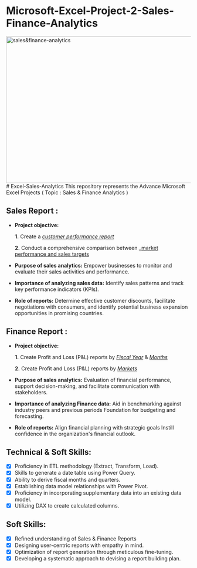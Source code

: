 # Microsoft-Excel-Project-2-Sales-Finance-Analytics
<img src="https://img.lovepik.com/photo/40169/8241.jpg_wh300.jpg" alt="sales&finance-analytics" height="400" width="1000">
# Excel-Sales-Analytics
This repository represents the Advance Microsoft Excel Projects ( Topic : Sales &amp; Finance Analytics )

## Sales Report :

- **Project objective:** 

    **1.** Create a _[customer performance report](https://github.com/Jass-TheAnalyst/Microsoft-Excel-Project-2-Sales-Finance-Analytics/blob/main/Customer%20Performance%20Report.pdf)_ 

    **2.** Conduct a comprehensive comparison between _[market performance and sales targets](https://github.com/Jass-TheAnalyst/Microsoft-Excel-Project-2-Sales-Finance-Analytics/blob/main/Market%20Performance%20vs%20Target%20Report.pdf)

- **Purpose of sales analytics:** Empower businesses to monitor and evaluate their sales activities and performance.

- **Importance of analyzing sales data:** Identify sales patterns and track key performance indicators (KPIs).

- **Role of reports:** Determine effective customer discounts, facilitate negotiations with consumers, and identify potential business expansion opportunities in promising countries.


## Finance Report :

- **Project objective:** 

    **1.** Create Profit and Loss (P&L) reports by _[Fiscal Year](https://github.com/Jass-TheAnalyst/Microsoft-Excel-Project-2-Sales-Finance-Analytics/blob/main/P%26L%20Statement%20by%20Fiscal%20Year.pdf)_ & _[Months](https://github.com/Jass-TheAnalyst/Microsoft-Excel-Project-2-Sales-Finance-Analytics/blob/main/P%26L%20Statement%20by%20Months.pdf)_ 

   **2.** Create Profit and Loss (P&L) reports by _[Markets](https://github.com/Jass-TheAnalyst/Microsoft-Excel-Project-2-Sales-Finance-Analytics/blob/main/P%26L%20Statement%20by%20Markets.pdf)_

- **Purpose of sales analytics:** Evaluation of financial performance, support decision-making, and facilitate communication with stakeholders.

- **Importance of analyzing Finance data:** Aid in benchmarking against industry peers and previous periods Foundation for budgeting and forecasting.

- **Role of reports:** Align financial planning with strategic goals Instill confidence in the organization's financial outlook.


## Technical & Soft Skills:
- [x]	Proficiency in ETL methodology (Extract, Transform, Load).
- [x]	Skills to generate a date table using Power Query.
- [x]	Ability to derive fiscal months and quarters.
- [x]	Establishing data model relationships with Power Pivot.
- [x]	Proficiency in incorporating supplementary data into an existing data model.
- [x]	Utilizing DAX to create calculated columns.

## Soft Skills:
- [x]	Refined understanding of Sales & Finance Reports
- [x]	Designing user-centric reports with empathy in mind.
- [x]	Optimization of report generation through meticulous fine-tuning.
- [x]	Developing a systematic approach to devising a report building plan.

